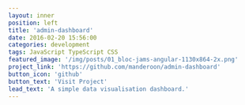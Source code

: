 ```yaml
---
layout: inner
position: left
title: 'admin-dashboard'
date: 2016-02-20 15:56:00
categories: development
tags: JavaScript TypeScript CSS
featured_image: '/img/posts/01_bloc-jams-angular-1130x864-2x.png'
project_link: 'https://github.com/manderoon/admin-dashboard'
button_icon: 'github'
button_text: 'Visit Project'
lead_text: 'A simple data visualisation dashboard.'
---
```

